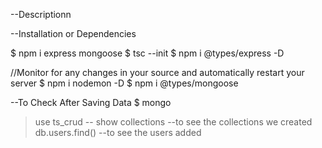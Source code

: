 --Descriptionn


--Installation or Dependencies

$ npm i express mongoose 
$ tsc --init
$ npm i @types/express -D

//Monitor for any changes in your source and automatically restart your server
$ npm i nodemon -D
$ npm i @types/mongoose


--To Check After Saving Data
$ mongo
>use ts_crud        --
>show collections   --to see the collections we created
>db.users.find()    --to see the users added
